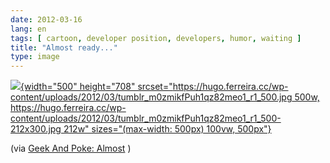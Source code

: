 ```yaml
---
date: 2012-03-16
lang: en
tags: [ cartoon, developer position, developers, humor, waiting ]
title: "Almost ready..."
type: image
---
```


[![](https://hugo.ferreira.cc/wp-content/uploads/2012/03/tumblr_m0zmikfPuh1qz82meo1_r1_500.jpg){width="500"
height="708"
srcset="https://hugo.ferreira.cc/wp-content/uploads/2012/03/tumblr_m0zmikfPuh1qz82meo1_r1_500.jpg 500w, https://hugo.ferreira.cc/wp-content/uploads/2012/03/tumblr_m0zmikfPuh1qz82meo1_r1_500-212x300.jpg 212w"
sizes="(max-width: 500px) 100vw, 500px"}](https://hugo.ferreira.cc/wp-content/uploads/2012/03/tumblr_m0zmikfPuh1qz82meo1_r1_500.jpg)

(via [Geek And Poke:
Almost](http://geekandpoke.typepad.com/geekandpoke/2012/02/almost.html)
)

